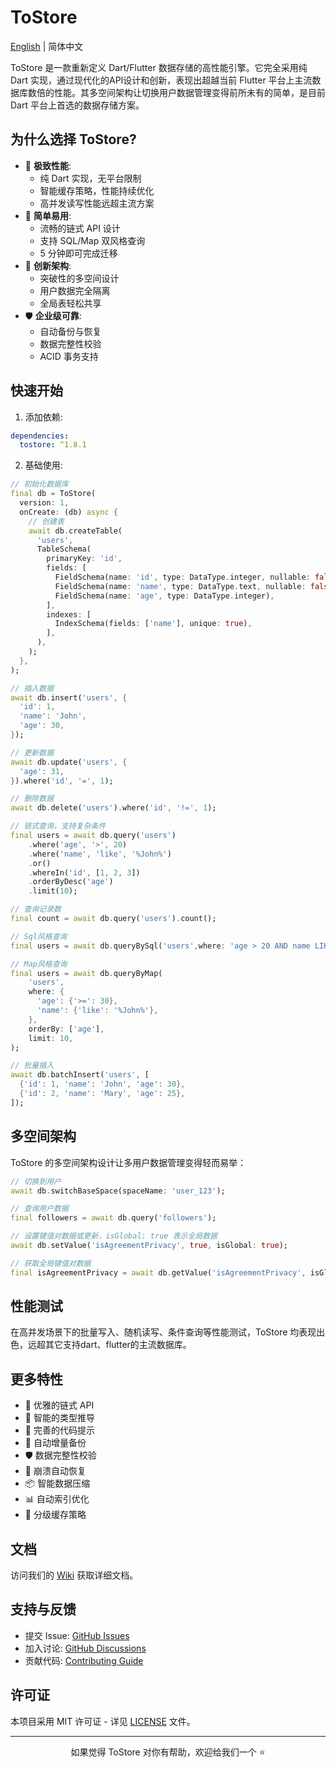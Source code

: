 <!--
This README describes the package. If you publish this package to pub.dev,
this README's contents appear on the landing page for your package.

For information about how to write a good package README, see the guide for
[writing package pages](https://dart.dev/tools/pub/writing-package-pages).

For general information about developing packages, see the Dart guide for
[creating packages](https://dart.dev/guides/libraries/create-packages)
and the Flutter guide for
[developing packages and plugins](https://flutter.dev/to/develop-packages).
-->

# ToStore

[English](README_EN.md) | 简体中文

ToStore 是一款重新定义 Dart/Flutter 数据存储的高性能引擎。它完全采用纯 Dart 实现，通过现代化的API设计和创新，表现出超越当前 Flutter 平台上主流数据库数倍的性能。其多空间架构让切换用户数据管理变得前所未有的简单，是目前 Dart 平台上首选的数据存储方案。

## 为什么选择 ToStore?

- 🚀 **极致性能**: 
  - 纯 Dart 实现，无平台限制
  - 智能缓存策略，性能持续优化
  - 高并发读写性能远超主流方案
- 🎯 **简单易用**: 
  - 流畅的链式 API 设计
  - 支持 SQL/Map 双风格查询
  - 5 分钟即可完成迁移
- 🔄 **创新架构**: 
  - 突破性的多空间设计
  - 用户数据完全隔离
  - 全局表轻松共享
- 🛡️ **企业级可靠**: 
  - 自动备份与恢复
  - 数据完整性校验
  - ACID 事务支持

## 快速开始

1. 添加依赖:

```yaml
dependencies:
  tostore: ^1.8.1
```

2. 基础使用:

```dart
// 初始化数据库
final db = ToStore(
  version: 1,
  onCreate: (db) async {
    // 创建表
    await db.createTable(
      'users',
      TableSchema(
        primaryKey: 'id',
        fields: [
          FieldSchema(name: 'id', type: DataType.integer, nullable: false),
          FieldSchema(name: 'name', type: DataType.text, nullable: false),
          FieldSchema(name: 'age', type: DataType.integer),
        ],
        indexes: [
          IndexSchema(fields: ['name'], unique: true),
        ],
      ),
    );
  },
);

// 插入数据
await db.insert('users', {
  'id': 1,
  'name': 'John',
  'age': 30,
});

// 更新数据
await db.update('users', {
  'age': 31,
}).where('id', '=', 1);

// 删除数据
await db.delete('users').where('id', '!=', 1);

// 链式查询，支持复杂条件
final users = await db.query('users')
    .where('age', '>', 20)
    .where('name', 'like', '%John%')
    .or()
    .whereIn('id', [1, 2, 3])
    .orderByDesc('age')
    .limit(10);

// 查询记录数
final count = await db.query('users').count();

// Sql风格查询
final users = await db.queryBySql('users',where: 'age > 20 AND name LIKE "%John%" OR id IN (1, 2, 3)', limit: 10);

// Map风格查询
final users = await db.queryByMap(
    'users',
    where: {
      'age': {'>=': 30},
      'name': {'like': '%John%'},
    },
    orderBy: ['age'],
    limit: 10,
);

// 批量插入
await db.batchInsert('users', [
  {'id': 1, 'name': 'John', 'age': 30},
  {'id': 2, 'name': 'Mary', 'age': 25},
]);
```

## 多空间架构

ToStore 的多空间架构设计让多用户数据管理变得轻而易举：

```dart
// 切换到用户
await db.switchBaseSpace(spaceName: 'user_123');

// 查询用户数据
final followers = await db.query('followers');

// 设置键值对数据或更新，isGlobal: true 表示全局数据
await db.setValue('isAgreementPrivacy', true, isGlobal: true);

// 获取全局键值对数据
final isAgreementPrivacy = await db.getValue('isAgreementPrivacy', isGlobal: true);
```

## 性能测试

在高并发场景下的批量写入、随机读写、条件查询等性能测试，ToStore 均表现出色，远超其它支持dart、flutter的主流数据库。

## 更多特性

- 💫 优雅的链式 API
- 🎯 智能的类型推导
- 📝 完善的代码提示
- 🔐 自动增量备份
- 🛡️ 数据完整性校验
- 🔄 崩溃自动恢复
- 📦 智能数据压缩
- 📊 自动索引优化
- 💾 分级缓存策略

## 文档

访问我们的 [Wiki](https://github.com/tocreator/tostore) 获取详细文档。

## 支持与反馈

- 提交 Issue: [GitHub Issues](https://github.com/tocreator/tostore/issues)
- 加入讨论: [GitHub Discussions](https://github.com/tocreator/tostore/discussions)
- 贡献代码: [Contributing Guide](CONTRIBUTING.md)

## 许可证

本项目采用 MIT 许可证 - 详见 [LICENSE](LICENSE) 文件。

---

<p align="center">如果觉得 ToStore 对你有帮助，欢迎给我们一个 ⭐️</p>
